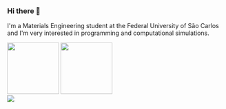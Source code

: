 ### Hi there 👋

I'm a Materials Engineering student at the Federal University of São Carlos and I'm very interested in programming and computational simulations.

<div>
  <img height="120em" src="https://github-readme-stats.vercel.app/api?username=pamelaborgess&show_icons=true&theme=dracula&hide=contribs,prs">
  <img height="120em" src="https://github-readme-stats.vercel.app/api/top-langs/?username=pamelaborgess&layout=compact&langs_count=16&theme=dracula">
</div>

<div>
  <a href="https://www.linkedin.com/in/p%C3%A2mela-borges-35044510a/" target="_blanck"><img src="https://img.shields.io/badge/LinkedIn-0077B5?style=for-the-badge&logo=linkedin&logoColor=white" target="_blank"></a>
